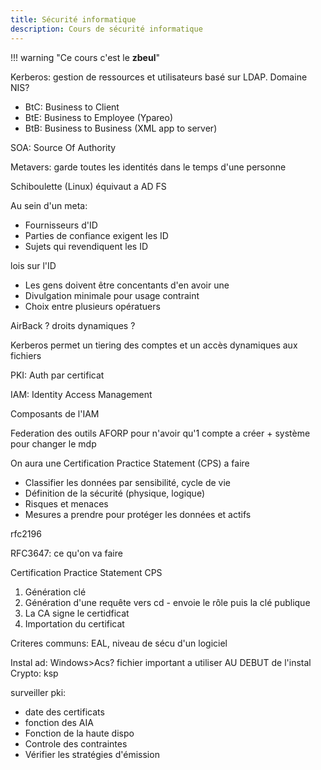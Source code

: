 ```yaml
---
title: Sécurité informatique
description: Cours de sécurité informatique
---
```


!!! warning "Ce cours c'est le **zbeul**"

Kerberos: gestion de ressources et utilisateurs basé sur LDAP. Domaine NIS?

- BtC: Business to Client
- BtE: Business to Employee (Ypareo)
- BtB: Business to Business (XML app to server)

SOA: Source Of Authority

Metavers: garde toutes les identités dans le temps d'une personne   

Schiboulette (Linux) équivaut a AD FS

Au sein d'un meta:

 - Fournisseurs d'ID
 - Parties de confiance exigent les ID
 - Sujets qui revendiquent les ID

 lois sur l'ID

 - Les gens doivent être concentants d'en avoir une
 - Divulgation minimale pour usage contraint
 - Choix entre plusieurs opératuers

AirBack ? droits dynamiques ? 

Kerberos permet un tiering des comptes et un accès dynamiques aux fichiers

PKI: Auth par certificat

IAM: Identity Access Management

Composants de l'IAM



Federation des outils AFORP pour n'avoir qu'1 compte a créer + système pour changer le mdp

On aura une Certification Practice Statement (CPS) a faire

- Classifier les données par sensibilité, cycle de vie 
- Définition de la sécurité (physique, logique)
- Risques et menaces
- Mesures a prendre pour protéger les données et actifs

rfc2196

RFC3647: ce qu'on va faire

Certification Practice Statement CPS

1. Génération clé
2. Génération d'une requête vers cd - envoie le rôle puis la clé publique
3. La CA signe le certidficat
4. Importation du certificat

Criteres communs: EAL, niveau de sécu d'un logiciel


Instal ad: Windows>Acs? fichier important a utiliser AU DEBUT de l'instal
Crypto: ksp

surveiller pki:

- date des certificats
- fonction des AIA
- Fonction de la haute dispo
- Controle des contraintes
- Vérifier les stratégies d'émission
